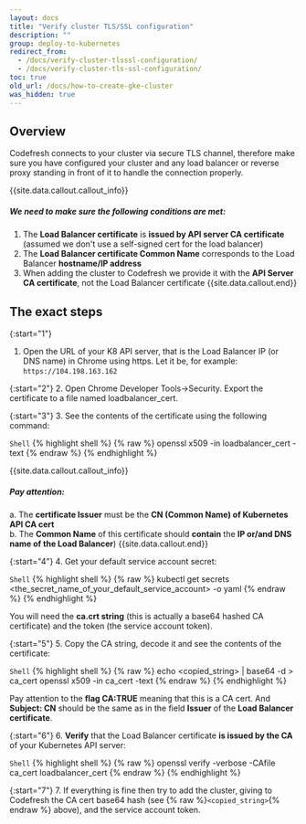 ```yaml
---
layout: docs
title: "Verify cluster TLS/SSL configuration"
description: ""
group: deploy-to-kubernetes
redirect_from:
  - /docs/verify-cluster-tlsssl-configuration/
  - /docs/verify-cluster-tls-ssl-configuration/
toc: true
old_url: /docs/how-to-create-gke-cluster
was_hidden: true
---
```


## Overview

Codefresh connects to your cluster via secure TLS channel, therefore make sure you have configured your cluster and any load balancer or reverse proxy standing in front of it to handle the connection properly.

{{site.data.callout.callout_info}}
##### We need to make sure the following conditions are met:

1. The **Load Balancer certificate** is **issued by API server CA certificate** (assumed we don't use a self-signed cert for the load balancer)
2. The **Load Balancer certificate Common Name** corresponds to the Load Balancer **hostname/IP address**
3. When adding the cluster to Codefresh we provide it with the **API Server CA certificate**, not the Load Balancer certificate 
{{site.data.callout.end}}

## The exact steps

{:start="1"}
1. Open the URL of your K8 API server, that is the Load Balancer IP (or DNS name) in Chrome using https. 
   Let it be, for example: ```https://104.198.163.162```

{:start="2"}
2. Open Chrome Developer Tools->Security. Export the certificate to a file named loadbalancer_cert.

{:start="3"}
3. See the contents of the certificate using the following command:

  `Shell`
{% highlight shell %}
{% raw %}
openssl x509 -in loadbalancer_cert -text
{% endraw %}
{% endhighlight %}

{{site.data.callout.callout_info}}
##### Pay attention:

   a. The **certificate Issuer** must be the **CN (Common Name) of Kubernetes API CA cert**<br>
   b. The **Common Name** of this certificate should **contain** the **IP or/and DNS name of the Load Balancer**)
{{site.data.callout.end}}

{:start="4"}
4. Get your default service account secret:

  `Shell`
{% highlight shell %}
{% raw %}
kubectl get secrets <the_secret_name_of_your_default_service_account> -o yaml
{% endraw %}
{% endhighlight %}

You will need the **ca.crt string** (this is actually a base64 hashed CA certificate) and the token (the service account token).

{:start="5"}
5. Copy the CA string, decode it and see the contents of the certificate:

  `Shell`
{% highlight shell %}
{% raw %}
echo <copied_string> | base64 -d > ca_cert
openssl x509 -in ca_cert -text
{% endraw %}
{% endhighlight %}

Pay attention to the **flag CA:TRUE** meaning that this is a CA cert. And **Subject: CN** should be the same as in the field **Issuer** of the **Load Balancer certificate**.

{:start="6"}
6. **Verify** that the Load Balancer certificate **is issued by the CA** of your Kubernetes API server:

  `Shell`
{% highlight shell %}
{% raw %}
openssl verify -verbose -CAfile ca_cert loadbalancer_cert
{% endraw %}
{% endhighlight %}

{:start="7"}
7. If everything is fine then try to add the cluster, giving to Codefresh the CA cert base64 hash (see {% raw %}```<copied_string>```{% endraw %} above), and the service account token.
